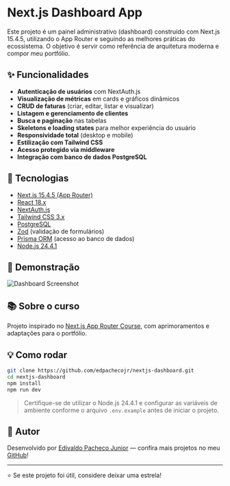 # Next.js Dashboard App

Este projeto é um painel administrativo (dashboard) construído com Next.js 15.4.5, utilizando o App Router e seguindo as melhores práticas do ecossistema. O objetivo é servir como referência de arquitetura moderna e compor meu portfólio.

## ✨ Funcionalidades

- **Autenticação de usuários** com NextAuth.js
- **Visualização de métricas** em cards e gráficos dinâmicos
- **CRUD de faturas** (criar, editar, listar e visualizar)
- **Listagem e gerenciamento de clientes**
- **Busca e paginação** nas tabelas
- **Skeletons e loading states** para melhor experiência do usuário
- **Responsividade total** (desktop e mobile)
- **Estilização com Tailwind CSS**
- **Acesso protegido via middleware**
- **Integração com banco de dados PostgreSQL**

## 🚀 Tecnologias

- [Next.js 15.4.5 (App Router)](https://nextjs.org/)
- [React 18.x](https://react.dev/)
- [NextAuth.js](https://next-auth.js.org/)
- [Tailwind CSS 3.x](https://tailwindcss.com/)
- [PostgreSQL](https://www.postgresql.org/)
- [Zod](https://zod.dev/) (validação de formulários)
- [Prisma ORM](https://www.prisma.io/) (acesso ao banco de dados)
- [Node.js 24.4.1](https://nodejs.org/)

## 📸 Demonstração

![Dashboard Screenshot](https://nextjs.org/_next/image?url=%2Flearn%2Fdashboard-app%2Fdashboard.png&w=1080&q=75)

## 📚 Sobre o curso

Projeto inspirado no [Next.js App Router Course](https://nextjs.org/learn/dashboard-app), com aprimoramentos e adaptações para o portfólio.

## 💡 Como rodar

```bash
git clone https://github.com/edpachecojr/nextjs-dashboard.git
cd nextjs-dashboard
npm install
npm run dev
```

> Certifique-se de utilizar o Node.js 24.4.1 e configurar as variáveis de ambiente conforme o arquivo `.env.example` antes de iniciar o projeto.

## 👤 Autor

Desenvolvido por [Edivaldo Pacheco Junior](https://github.com/edpachecojr) — confira mais projetos no meu [GitHub](https://github.com/edpachecojr)!

---

⭐️ Se este projeto foi útil, considere deixar uma estrela!
